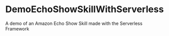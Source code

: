 # DemoEchoShowSkillWithServerless
A demo of an Amazon Echo Show Skill made with the Serverless Framework
